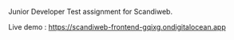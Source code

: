 Junior Developer Test assignment for Scandiweb. 

Live demo : https://scandiweb-frontend-gqixg.ondigitalocean.app
